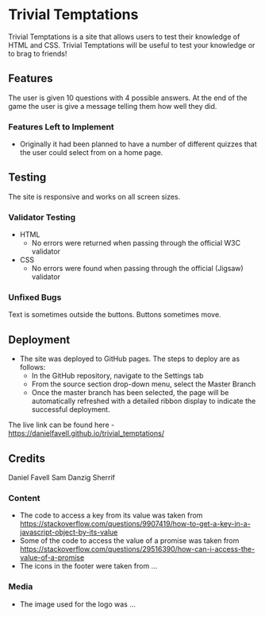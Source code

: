 # Trivial Temptations


Trivial Temptations is a site that allows users to test their knowledge of HTML and CSS. Trivial Temptations will be useful to test your knowledge or to brag to friends!

## Features 

The user is given 10 questions with 4 possible answers.
At the end of the game the user is give a message telling them how well they did.

### Features Left to Implement

- Originally it had been planned to have a number of different quizzes that the user could select from on a home page.

## Testing 

The site is responsive and works on all screen sizes.



### Validator Testing 

- HTML
  - No errors were returned when passing through the official W3C validator
- CSS
  - No errors were found when passing through the official (Jigsaw) validator

### Unfixed Bugs

Text is sometimes outside the buttons.
Buttons sometimes move.

## Deployment

- The site was deployed to GitHub pages. The steps to deploy are as follows: 
  - In the GitHub repository, navigate to the Settings tab 
  - From the source section drop-down menu, select the Master Branch
  - Once the master branch has been selected, the page will be automatically refreshed with a detailed ribbon display to indicate the successful deployment. 

The live link can be found here - https://danielfavell.github.io/trivial_temptations/


## Credits 

Daniel Favell
Sam Danzig
Sherrif



### Content 

- The code to access a key from its value was taken from https://stackoverflow.com/questions/9907419/how-to-get-a-key-in-a-javascript-object-by-its-value
- Some of the code to access the value of a promise was taken from https://stackoverflow.com/questions/29516390/how-can-i-access-the-value-of-a-promise
- The icons in the footer were taken from ...

### Media

- The image used for the logo was ...
